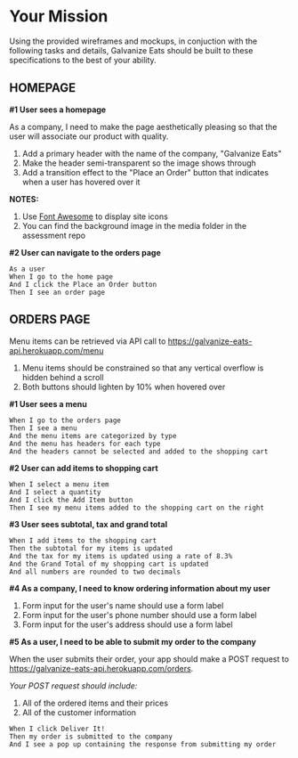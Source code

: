 # Your Mission

Using the provided wireframes and mockups, in conjuction with the following tasks
and details, Galvanize Eats should be built to these specifications to the best
of your ability.

## HOMEPAGE

__#1 User sees a homepage__

As a company, I need to make the page aesthetically pleasing so that the user will associate our product with quality.

1. Add a primary header with the name of the company, "Galvanize Eats"
2. Make the header semi-transparent so the image shows through
3. Add a transition effect to the "Place an Order" button that indicates when a user has hovered over it

__NOTES:__

1. Use [Font Awesome](http://fontawesome.io/icons/) to display site icons
2. You can find the background image in the media folder in the assessment repo

__#2 User can navigate to the orders page__

```
As a user
When I go to the home page
And I click the Place an Order button
Then I see an order page
```

## ORDERS PAGE

Menu items can be retrieved via API call to  https://galvanize-eats-api.herokuapp.com/menu

1. Menu items should be constrained so that any vertical overflow is hidden behind a scroll
2. Both buttons should lighten by 10% when hovered over

__#1 User sees a menu__

```
When I go to the orders page
Then I see a menu
And the menu items are categorized by type
And the menu has headers for each type
And the headers cannot be selected and added to the shopping cart
```

__#2 User can add items to shopping cart__

```
When I select a menu item
And I select a quantity
And I click the Add Item button
Then I see my menu items added to the shopping cart on the right
```

__#3 User sees subtotal, tax and grand total__

```
When I add items to the shopping cart
Then the subtotal for my items is updated
And the tax for my items is updated using a rate of 8.3%
And the Grand Total of my shopping cart is updated
And all numbers are rounded to two decimals
```

__#4 As a company, I need to know ordering information about my user__

1. Form input for the user's name should use a form label
2. Form input for the user's phone number should use a form label
3. Form input for the user's address should use a form label

__#5 As a user, I need to be able to submit my order to the company__

When the user submits their order, your app should make a POST request to
https://galvanize-eats-api.herokuapp.com/orders.

_Your POST request should include:_

1. All of the ordered items and their prices
2. All of the customer information

```
When I click Deliver It!
Then my order is submitted to the company
And I see a pop up containing the response from submitting my order
```

